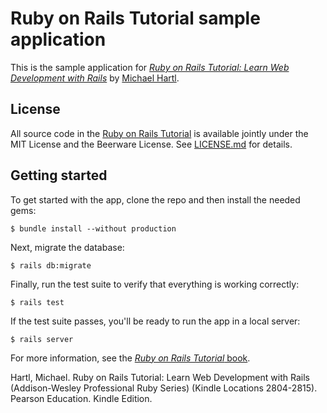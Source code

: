 # Ruby on Rails Tutorial sample application
This is the sample application for
[*Ruby on Rails Tutorial:
Learn Web Development with Rails*](http://www.railstutorial.org/)
by [Michael Hartl](http://www.michaelhartl.com/).
 ## License
 All source code in the [Ruby on Rails Tutorial](http://railstutorial.org/)
is available jointly under the MIT License and the Beerware License. See
[LICENSE.md](LICENSE.md) for details.
 ## Getting started
 To get started with the app, clone the repo and then install the needed gems:
 ```
$ bundle install --without production
```
 Next, migrate the database:
 ```
$ rails db:migrate
```
 Finally, run the test suite to verify that everything is working correctly:
 ```
$ rails test
```
 If the test suite passes, you'll be ready to run the app in a local server:
 ```
$ rails server
```
 For more information, see the
[*Ruby on Rails Tutorial* book](http://www.railstutorial.org/book).

Hartl, Michael. Ruby on Rails Tutorial: Learn Web Development with Rails (Addison-Wesley Professional Ruby Series) (Kindle Locations 2804-2815). Pearson Education. Kindle Edition. 
